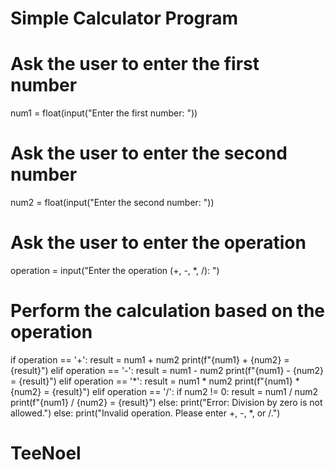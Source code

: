 # Simple Calculator Program

# Ask the user to enter the first number
num1 = float(input("Enter the first number: "))

# Ask the user to enter the second number
num2 = float(input("Enter the second number: "))

# Ask the user to enter the operation
operation = input("Enter the operation (+, -, *, /): ")

# Perform the calculation based on the operation
if operation == '+':
    result = num1 + num2
    print(f"{num1} + {num2} = {result}")
elif operation == '-':
    result = num1 - num2
    print(f"{num1} - {num2} = {result}")
elif operation == '*':
    result = num1 * num2
    print(f"{num1} * {num2} = {result}")
elif operation == '/':
    if num2 != 0:
        result = num1 / num2
        print(f"{num1} / {num2} = {result}")
    else:
        print("Error: Division by zero is not allowed.")
else:
    print("Invalid operation. Please enter +, -, *, or /.")
# TeeNoel
